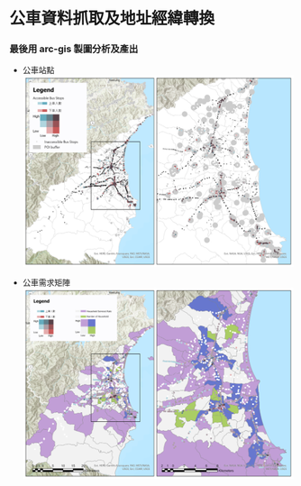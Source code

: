 # 公車資料抓取及地址經緯轉換

### 最後用 arc-gis 製圖分析及產出

* 公車站點
![](https://github.com/liaojung/PublicTransportation/blob/main/POI_Stops.jpg)


* 公車需求矩陣
![](https://github.com/liaojung/PublicTransportation/blob/main/1.jpg)
